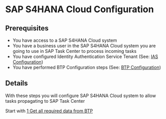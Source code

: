 # SAP S4HANA Cloud Configuration

## Prerequisites

- You have access to a SAP S4HANA Cloud system
- You have a business user in the SAP S4HANA Cloud system you are going to use in SAP Task Center to process incoming tasks
- You have configured Identity Authentication Service Tenant (See: [IAS Configuration](https://github.com/Sereg20/Task_Center/blob/master/IAS_config/README.md))
- You have performed BTP Configuration steps (See: [BTP Configuration](https://github.com/Sereg20/Task_Center/blob/master/BTP_config/README.md)) 

## Details

With these steps you will configure SAP S4HANA Cloud system to allow tasks propagating to SAP Task Center

Start with [1 Get all required data from BTP](https://)